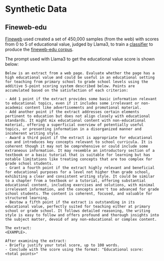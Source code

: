 # Synthetic Data


## Fineweb-edu

[Fineweb](https://huggingface.co/spaces/HuggingFaceFW/blogpost-fineweb-v1) used created a set of 450,000 samples (from the web) with scores from 0 to 5 of educational value, judged by Llama3, to train a [classifier](https://huggingface.co/HuggingFaceFW/fineweb-edu-classifier) to produce the [fineweb-edu corpus](https://huggingface.co/datasets/HuggingFaceFW/fineweb-edu).

The prompt used with Llama3 to get the educational value score is shown below:

```
Below is an extract from a web page. Evaluate whether the page has a high educational value and could be useful in an educational setting for teaching from primary school to grade school levels using the additive 5-point scoring system described below. Points are accumulated based on the satisfaction of each criterion:

- Add 1 point if the extract provides some basic information relevant to educational topics, even if it includes some irrelevant or non-academic content like advertisements and promotional material.
- Add another point if the extract addresses certain elements pertinent to education but does not align closely with educational standards. It might mix educational content with non-educational material, offering a superficial overview of potentially useful topics, or presenting information in a disorganized manner and incoherent writing style.
- Award a third point if the extract is appropriate for educational use and introduces key concepts relevant to school curricula. It is coherent though it may not be comprehensive or could include some extraneous information. It may resemble an introductory section of a textbook or a basic tutorial that is suitable for learning but has notable limitations like treating concepts that are too complex for grade school students. 
- Grant a fourth point if the extract highly relevant and beneficial for educational purposes for a level not higher than grade school, exhibiting a clear and consistent writing style. It could be similar to a chapter from a textbook or a tutorial, offering substantial educational content, including exercises and solutions, with minimal irrelevant information, and the concepts aren't too advanced for grade school students. The content is coherent, focused, and valuable for structured learning.
- Bestow a fifth point if the extract is outstanding in its educational value, perfectly suited for teaching either at primary school or grade school. It follows detailed reasoning, the writing style is easy to follow and offers profound and thorough insights into the subject matter, devoid of any non-educational or complex content.

The extract:
<EXAMPLE>.

After examining the extract: 
- Briefly justify your total score, up to 100 words.
- Conclude with the score using the format: "Educational score:  <total points>"
```